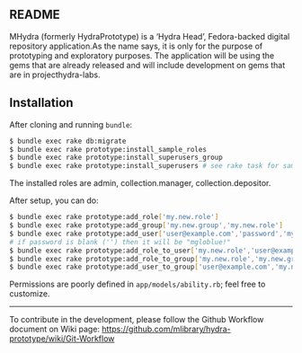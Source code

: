## README

MHydra (formerly HydraPrototype) is a  ‘Hydra Head’, Fedora-backed digital repository application.As the name says, it is only for the purpose of prototyping and exploratory purposes.  The application will be using the gems that are already released and will include development on gems that are in projecthydra-labs. 

## Installation

After cloning and running `bundle`:

```bash
$ bundle exec rake db:migrate
$ bundle exec rake prototype:install_sample_roles
$ bundle exec rake prototype:install_superusers_group
$ bundle exec rake prototype:install_superusers # see rake task for sample users
```

The installed roles are admin, collection.manager, collection.depositor.

After setup, you can do:

```bash
$ bundle exec rake prototype:add_role['my.new.role']
$ bundle exec rake prototype:add_group['my.new.group','my.new.role']
$ bundle exec rake prototype:add_user['user@example.com','password','my.new.group']
# if password is blank ('') then it will be "mgloblue!"
$ bundle exec rake prototype:add_role_to_user['my.new.role','user@example.com']
$ bundle exec rake prototype:add_role_to_group['my.new.role','my.new.group']
$ bundle exec rake prototype:add_user_to_group['user@example.com','my.new.group']
```

Permissions are poorly defined in `app/models/ability.rb`; feel free to customize.

----

To contribute in the development, please follow the Github Workflow document on Wiki page: https://github.com/mlibrary/hydra-prototype/wiki/Git-Workflow

